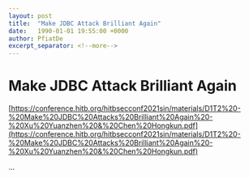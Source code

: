 ```yaml
---
layout: post
title:  "Make JDBC Attack Brilliant Again"
date:   1990-01-01 19:55:00 +0000
author: PfiatDe
excerpt_separator: <!--more-->
---
```


# Make JDBC Attack Brilliant Again
[https://conference.hitb.org/hitbsecconf2021sin/materials/D1T2%20-%20Make%20JDBC%20Attacks%20Brilliant%20Again%20-%20Xu%20Yuanzhen%20&%20Chen%20Hongkun.pdf](https://conference.hitb.org/hitbsecconf2021sin/materials/D1T2%20-%20Make%20JDBC%20Attacks%20Brilliant%20Again%20-%20Xu%20Yuanzhen%20&%20Chen%20Hongkun.pdf)

...
<!--more-->
